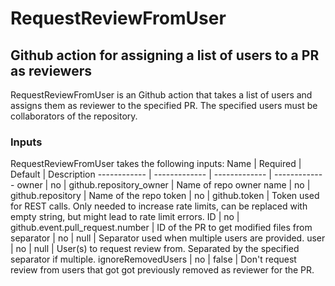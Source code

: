 # RequestReviewFromUser
## Github action for assigning a list of users to a PR as reviewers
RequestReviewFromUser is an Github action that takes a list of users and assigns them as reviewer to the specified PR.
The specified users must be collaborators of the repository. 

### Inputs
RequestReviewFromUser takes the following inputs:
Name | Required | Default | Description
------------ | ------------- | ------------- | -------------
owner | no | github.repository_owner | Name of repo owner
name | no | github.repository | Name of the repo
token | no | github.token | Token used for REST calls. Only needed to increase rate limits, can be replaced with empty string, but might lead to rate limit errors.
ID | no | github.event.pull_request.number | ID of the PR to get modified files from
separator | no | null | Separator used when multiple users are provided.
user | no | null | User(s) to request review from. Separated by the specified separator if multiple.
ignoreRemovedUsers | no | false | Don't request review from users that got got previously removed as reviewer for the PR.
